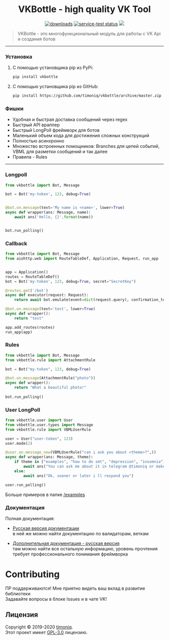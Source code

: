 <h1 align="center">VKBottle - high quality VK Tool</h1>
<p align="center"><a href="https://pypi.org/project/vkbottle/"><img alt="downloads" src="https://img.shields.io/static/v1?label=pypi%20package&message=0.13&color=brightgreen"></a> <a href="https://github.com/timoniq/vkbottle"><img src="https://img.shields.io/static/v1?label=version&message=opensource&color=yellow" alt="service-test status"></a> <a href="https://vk.me/join/AJQ1d7fBUBM_800lhEe_AwJj"><img src="https://img.shields.io/static/v1?message=VK%20Chat&label=&color=blue"></a>
    <blockquote>VKBottle - это многофункциональный модуль для работы с VK Api и создания ботов</blockquote>
</p>
<hr>

### Установка
1) С помощью установщика pip из PyPi:

   ```sh
   pip install vkbottle
   ```

2) С помощью установщика pip из GitHub: 
   
   ```sh
   pip install https://github.com/timoniq/vkbottle/archive/master.zip --upgrade
   ```
   
### Фишки

- Удобная и быстрая доставка сообщений через regex
- Быстрый API враппер
- Быстрый LongPoll фреймворк для ботов
- Маленький объем кода для достижения сложных конструкций
- Полностью асинхронно
- Множество встроенных помощников: Branches для цепей событий, VBML для разметки сообщений и так далее
- Правила - Rules

***

### Longpoll

```python
from vkbottle import Bot, Message

bot = Bot('my-token', 123, debug=True)


@bot.on.message(text='My name is <name>', lower=True)
async def wrapper(ans: Message, name):
    await ans('Hello, {}'.format(name))


bot.run_polling()
```

### Callback

```python
from vkbottle import Bot, Message
from aiohttp.web import RouteTableDef, Application, Request, run_app


app = Application()
routes = RouteTableDef()
bot = Bot('my-token', 123, debug=True, secret="SecretKey")

@routes.get('/bot')
async def executor(request: Request):
    return await bot.emulate(event=dict(request.query), confirmation_token="ConfirmationToken")

@bot.on.message(text='test', lower=True)
async def wrapper():
    return "test"

app.add_routes(routes)
run_app(app)
```

### Rules

```python
from vkbottle import Bot, Message
from vkbottle.rule import AttachmentRule

bot = Bot("my-token", 123, debug=True)

@bot.on.message(AttachmentRule("photo"))
async def wrapper():
    return "What a beautiful photo!"
    
bot.run_polling()

```

### User LongPoll

```python
from vkbottle.user import User
from vkbottle.user.types import Message
from vkbottle.rule import VBMLUserRule

user = User("user-token", 123)
user.mode(2)

@user.on.message_new(VBMLUserRule("can i ask you about <theme>?",))
async def wrapper(ans: Message, theme):
    if theme in ["examples", "how to do smt", "depression", "insomnia"]:
        await ans("You can ask me about it in telegram @timoniq or make an issue in github!")
    else:
        await ans("Ok, sooner or later i ll respond you")

user.run_polling()
```

Больше примеров в папке [/examples](./examples)

### Документация

Полная документация:  

* [Русская версия документации](docs/README.RU.md)  
в ней же можно найти документацию по валидаторам, веткам

* [Дополнительная документация - русская версия](docs/FrameworkAPI.md)  
там можно найти все остальную информацию, уровень прочтения требует профессионального понимания фреймворка

# Contributing

ПР поддерживаются! Мне приятно видеть ваш вклад в развитие библиотеки  
Задавайте вопросы в блоке Issues и в чате VK!

## Лицензия

Copyright © 2019-2020 [timoniq](https://github.com/timoniq).  
Этот проект имеет [GPL-3.0](./LICENSE.txt) лицензию.
